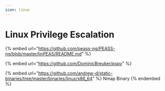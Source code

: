 ```yaml
---
icon: linux
---
```


# Linux Privilege Escalation

{% embed url="https://github.com/peass-ng/PEASS-ng/blob/master/linPEAS/README.md" %}

{% embed url="https://github.com/DominicBreuker/pspy" %}

{% embed url="https://github.com/andrew-d/static-binaries/tree/master/binaries/linux/x86_64" %}
Nmap Binary
{% endembed %}
